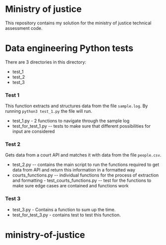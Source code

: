 # Ministry of justice
This repository contains my solution for the ministry of justice technical assessment code. 

# Data engineering Python tests

There are 3 directories in this directory:

- test_1
- test_2
- test_3

### Test 1

This function extracts and structures data from the file `sample.log`. By running `python3 test_1.py` the file will run.

- test_1.py - 2 functions to navigate through the sample log
- test_for_test_1.py -- tests to make sure that different possibilities for input are considered

### Test 2

Gets data from a court API and matches it with data from the file `people.csv`.

- test_2.py -- contains the main script to run the functions required to get data from API and return this information in a formatted way
- courts_functions.py -- individual functions for the process of extraction and formatting - test_courts_functions.py -- test for the functions to make sure edge cases are contained and functions work

### Test 3

- test_3.py - Contains a function to sum up the time.
- test_for_test_3.py - contains test to test this function.

# ministry-of-justice
